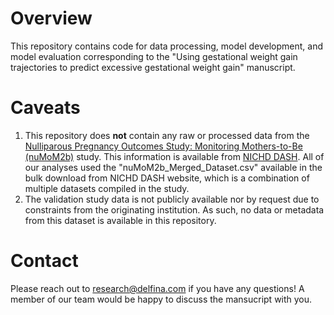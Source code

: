 # Overview
This repository contains code for data processing, model development, and model evaluation corresponding to the "Using gestational weight gain trajectories to predict excessive gestational weight gain" manuscript. 

# Caveats
1. This repository does **not** contain any raw or processed data from the [Nulliparous Pregnancy Outcomes Study: Monitoring Mothers-to-Be (nuMoM2b)](https://www.nichd.nih.gov/research/supported/nuMoM2b) study. This information is available from [NICHD DASH](https://dash.nichd.nih.gov/). All of our analyses used the "nuMoM2b_Merged_Dataset.csv" available in the bulk download from NICHD DASH website, which is a combination of multiple datasets compiled in the study. 
2. The validation study data is not publicly available nor by request due to constraints from the originating institution. As such, no data or metadata from this dataset is available in this repository.

# Contact
Please reach out to research@delfina.com if you have any questions! A member of our team would be happy to discuss the mansucript with you. 


